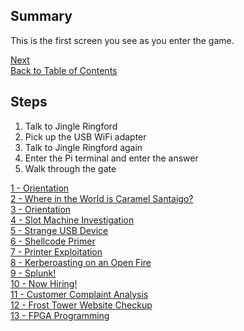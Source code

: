 ## Summary
This is the first screen you see as you enter the game.

[Next](2%20-%20Where%20in%20the%20World%20is%20Caramel%20Santaigo%3F.md)\
[Back to Table of Contents](https://github.com/minispooner/SANS_KringleCon_2021_Walkthrough/blob/main/README.md)

## Steps
1. Talk to Jingle Ringford
2. Pick up the USB WiFi adapter
3. Talk to Jingle Ringford again
4. Enter the Pi terminal and enter the answer
5. Walk through the gate

[1 - Orientation](1%20-%20Orientation.md)\
[2 - Where in the World is Caramel Santaigo?](2%20-%20Where%20in%20the%20World%20is%20Caramel%20Santaigo%3F.md)\
[3 - Orientation](3%20-%20Thaw%20Frost%20Tower's%20Entrance.md)\
[4 - Slot Machine Investigation](4%20-%20Slot%20Machine%20Investigation.md)\
[5 - Strange USB Device](5%20-%20Strange%20USB%20Device.md)\
[6 - Shellcode Primer](6%20-%20Shellcode%20Primer.md)\
[7 - Printer Exploitation](7%20-%20Printer%20Exploitation.md)\
[8 - Kerberoasting on an Open Fire](8%20-%20Kerberoasting%20on%20an%20Open%20Fire.md)\
[9 - Splunk!](9%20-%20Splunk!.md)\
[10 - Now Hiring!](10%20-%20Now%20Hiring!.md)\
[11 - Customer Complaint Analysis](11%20-%20Customer%20Complaint%20Analysis.md)\
[12 - Frost Tower Website Checkup](12%20-%20Frost%20Tower%20Website%20Checkup.md)\
[13 - FPGA Programming](13%20-%20FPGA%20Programming.md)
